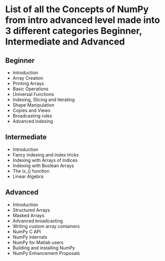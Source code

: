 # List of all the Concepts of NumPy from intro advanced level made into 3 different categories Beginner, Intermediate and Advanced

## Beginner
- Introduction
- Array Creation
- Printing Arrays
- Basic Operations
- Universal Functions
- Indexing, Slicing and Iterating
- Shape Manipulation
- Copies and Views
- Broadcasting rules
- Advanced indexing


## Intermediate
- Introduction
- Fancy indexing and index tricks
- Indexing with Arrays of Indices
- Indexing with Boolean Arrays
- The ix_() function
- Linear Algebra

## Advanced
- Introduction
- Structured Arrays
- Masked Arrays
- Advanced broadcasting
- Writing custom array containers
- NumPy C API
- NumPy internals
- NumPy for Matlab users
- Building and installing NumPy
- NumPy Enhancement Proposals